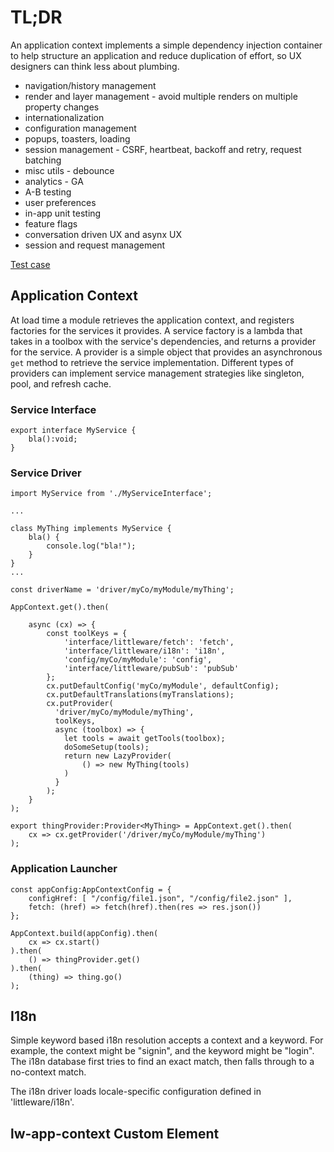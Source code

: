 # TL;DR

An application context implements a simple dependency injection container to help structure an application and reduce duplication of effort, so UX designers can think less about plumbing.

* navigation/history management
* render and layer management - avoid multiple renders on multiple property changes
* internationalization
* configuration management
* popups, toasters, loading
* session management - CSRF, heartbeat, backoff and retry, request batching
* misc utils - debounce
* analytics - GA
* A-B testing
* user preferences
* in-app unit testing
* feature flags
* conversation driven UX and asynx UX
* session and request management

[Test case](./index.html)

## Application Context

At load time a module retrieves the application context, and registers factories for the
services it provides.  A service factory is a lambda that takes in a toolbox with the service's dependencies, and returns a provider for the service.  A provider is a simple object that provides an asynchronous `get` method to retrieve the service implementation.  Different types of providers can implement service management strategies like singleton, pool, and refresh cache.


### Service Interface

```
export interface MyService {
    bla():void;
}
```

### Service Driver


```
import MyService from './MyServiceInterface';

...

class MyThing implements MyService {
    bla() {
        console.log("bla!");
    }
}
...

const driverName = 'driver/myCo/myModule/myThing';

AppContext.get().then(

    async (cx) => {
        const toolKeys = {
            'interface/littleware/fetch': 'fetch',
            'interface/littleware/i18n': 'i18n',
            'config/myCo/myModule': 'config',
            'interface/littleware/pubSub': 'pubSub'
        };
        cx.putDefaultConfig('myCo/myModule', defaultConfig);
        cx.putDefaultTranslations(myTranslations);
        cx.putProvider(
          'driver/myCo/myModule/myThing',
          toolKeys,
          async (toolbox) => {
            let tools = await getTools(toolbox);
            doSomeSetup(tools);
            return new LazyProvider(
                () => new MyThing(tools)
            )
          }
        );
    }
);

export thingProvider:Provider<MyThing> = AppContext.get().then(
    cx => cx.getProvider('/driver/myCo/myModule/myThing')
);

```

### Application Launcher

```
const appConfig:AppContextConfig = {
    configHref: [ "/config/file1.json", "/config/file2.json" ],
    fetch: (href) => fetch(href).then(res => res.json())
};

AppContext.build(appConfig).then(
    cx => cx.start()
).then(
    () => thingProvider.get()
).then(
    (thing) => thing.go()
);

```

## I18n

Simple keyword based i18n resolution accepts a context and a keyword.  For example, the context might be "signin", and the keyword might be "login".  The i18n database first tries to find an exact match, then falls through to a no-context match.

The i18n driver loads locale-specific configuration defined in 'littleware/i18n'.



## lw-app-context Custom Element
